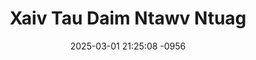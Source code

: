 ---
layout: movie-video-data
date: 2025-03-01 21:25:08 -0956
categories: movie

# Site Attributes
title: "Xaiv Tau Daim Ntawv Ntuag"
permalink: "/movie/Xaiv_Tau_Daim_Ntawv_Ntuag"

# Movie Attributes
synopsis: ""
producer: "Hmoob Koos Txoos Production"
director: ""
writer: ""
video_link: "https://youtu.be/qEqNfI7n3o8?si=iEfBLzp1TOVxEmIz"
genre: "Action Romance"
year: "2009"
release_type: "DVD"
storage: "Center for Hmong Studies"
thumbnail: "/assets/images/movie_thumbnails/Xaiv Tau Daim Ntawv Ntuag.jpeg"
publishing_company: "Hmoob Koos Txoos Production"

# Sequels + Parts
base_movie: ""
total_parts: 0
sequel: ""

# Movie Cast
cast:
- name: "Eb Lauj"
- name: "Dib Thoj"
- name: "Sua Ham"
- name: "E.T. Yaj"
---